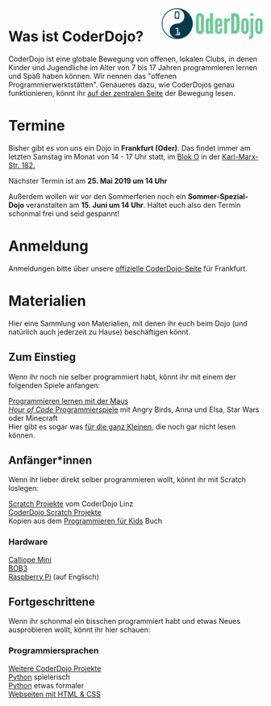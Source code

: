 <img align="right" width=200 src="logo.png">

# Was ist CoderDojo?

CoderDojo ist eine globale Bewegung von offenen, lokalen Clubs, in denen Kinder und Jugendliche im Alter von 7 bis 17 Jahren programmieren lernen und Spaß haben können. Wir nennen das "offenen Programmierwerktstätten". Genaueres dazu, wie CoderDojos genau funktionieren, könnt ihr [auf der zentralen Seite](https://coderdojo.com/de-DE) der Bewegung lesen. 


# Termine

Bisher gibt es von uns ein Dojo in **Frankfurt (Oder)**. Das findet immer am letzten Samstag im Monat von 14 - 17 Uhr statt, im [Blok O](https://blok-o.de/) in der [Karl-Marx-Str. 182.](https://goo.gl/maps/yabsSpX39fA2) 

Nächster Termin ist am **25. Mai 2019 um 14 Uhr**

Außerdem wollen wir vor den Sommerferien noch ein **Sommer-Spezial-Dojo** veranstalten am **15. Juni um 14 Uhr**. Haltet euch also den Termin schonmal frei und seid gespannt!

# Anmeldung

Anmeldungen bitte über unsere [offizielle CoderDojo-Seite](https://zen.coderdojo.com/dojos/de/frankfurt-oder/frankfurt-oder) für Frankfurt. 

# Materialien

Hier eine Sammlung von Materialien, mit denen ihr euch beim Dojo (und natürlich auch jederzeit zu Hause) beschäftigen könnt. 

## Zum Einstieg

Wenn ihr noch nie selber programmiert habt, könnt ihr mit einem der folgenden Spiele anfangen:

[Programmieren lernen mit der Maus](https://programmieren.wdrmaus.de/lernspiel/00)  
[*Hour of Code* Programmierspiele](http://coderdojo-linz.github.io/trainingsanleitungen/scratch/hour-of-code.html) mit Angry Birds, Anna und Elsa, Star Wars oder Minecraft  
Hier gibt es sogar was [für die ganz Kleinen](https://studio.code.org/s/course1/stage/4/puzzle/1), die noch gar nicht lesen können. 


## Anfänger*innen

Wenn ihr lieber direkt selber programmieren wollt, könnt ihr mit Scratch loslegen:

[Scratch Projekte](http://coderdojo-linz.github.io/infos/uebungsbeispiele.html) vom CoderDojo Linz  
[CoderDojo Scratch Projekte](https://projects.raspberrypi.org/de-DE/projects?software%5B%5D=scratch)  
Kopien aus dem [Programmieren für Kids](https://www.thalia.de/shop/home/artikeldetails/ID64483962.html) Buch  

### Hardware

[Calliope Mini](https://calliope.cc/los-geht-s/erste-schritte)  
[BOB3](https://www.progbob.org/)   
[Raspberry Pi](https://projects.raspberrypi.org/en/projects/raspberry-pi-getting-started) (auf Englisch)  


## Fortgeschrittene

Wenn ihr schonmal ein bisschen programmiert habt und etwas Neues ausprobieren wollt, könnt ihr hier schauen:  

### Programmiersprachen

[Weitere CoderDojo Projekte](https://projects.raspberrypi.org/de-DE/projects)  
[Python](https://projects.raspberrypi.org/de-DE/projects/about-me) spielerisch  
[Python](http://opentechschool.github.io/python-beginners/de/index.html) etwas formaler  
[Webseiten mit HTML & CSS](https://projects.raspberrypi.org/de-DE/projects?software[]=html-css-javascript)  



